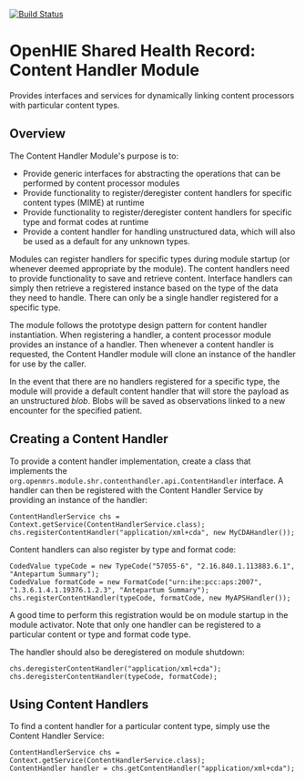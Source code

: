 [![Build Status](https://travis-ci.org/SEDISH/openmrs-module-shr-cdahandler.svg?branch=master)](https://travis-ci.org/SEDISH/openmrs-module-shr-cdahandler)

OpenHIE Shared Health Record: Content Handler Module
====================================================

Provides interfaces and services for dynamically linking content processors with particular content types.

Overview
--------
The Content Handler Module's purpose is to:
* Provide generic interfaces for abstracting the operations that can be performed by content processor modules
* Provide functionality to register/deregister content handlers for specific content types (MIME) at runtime
* Provide functionality to register/deregister content handlers for specific type and format codes at runtime
* Provide a content handler for handling unstructured data, which will also be used as a default for any unknown types.

Modules can register handlers for specific types during module startup (or whenever deemed appropriate by the module).
The content handlers need to provide functionality to save and retrieve content.
Interface handlers can simply then retrieve a registered instance based on the type of the data they need to handle.
There can only be a single handler registered for a specific type.

The module follows the prototype design pattern for content handler instantiation.
When registering a handler, a content processor module provides an instance of a handler.
Then whenever a content handler is requested, the Content Handler module will clone an instance of the handler for use by the caller.

In the event that there are no handlers registered for a specific type, the module will provide a default content handler that will store the payload as an unstructured _blob_.
Blobs will be saved as observations linked to a new encounter for the specified patient.

Creating a Content Handler
--------------------------
To provide a content handler implementation, create a class that implements the ```org.openmrs.module.shr.contenthandler.api.ContentHandler``` interface.
A handler can then be registered with the Content Handler Service by providing an instance of the handler:
```
ContentHandlerService chs = Context.getService(ContentHandlerService.class);
chs.registerContentHandler("application/xml+cda", new MyCDAHandler());
```
Content handlers can also register by type and format code:
```
CodedValue typeCode = new TypeCode("57055-6", "2.16.840.1.113883.6.1", "Antepartum Summary");
CodedValue formatCode = new FormatCode("urn:ihe:pcc:aps:2007", "1.3.6.1.4.1.19376.1.2.3", "Antepartum Summary");
chs.registerContentHandler(typeCode, formatCode, new MyAPSHandler());
```

A good time to perform this registration would be on module startup in the module activator.
Note that only one handler can be registered to a particular content or type and format code type.

The handler should also be deregistered on module shutdown:
```
chs.deregisterContentHandler("application/xml+cda");
chs.deregisterContentHandler(typeCode, formatCode);
```

Using Content Handlers
----------------------
To find a content handler for a particular content type, simply use the Content Handler Service:
```
ContentHandlerService chs = Context.getService(ContentHandlerService.class);
ContentHandler handler = chs.getContentHandler("application/xml+cda");
```
